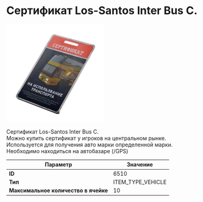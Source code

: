 # Сертификат Los-Santos Inter Bus C.

![Item Image](../img/6510.webp?raw=true)

Сертификат Los-Santos Inter Bus C.<br>Можно купить сертификат у игроков на центральном рынке.<br>Используется для получения авто марки определенной марки.<br>Необходимо находиться на автобазаре (/GPS)


| Параметр | Значение |
|----------|----------|
| **ID** | 6510 |
| **Тип** | ITEM_TYPE_VEHICLE |
| **Максимальное количество в ячейке** | 10 |

